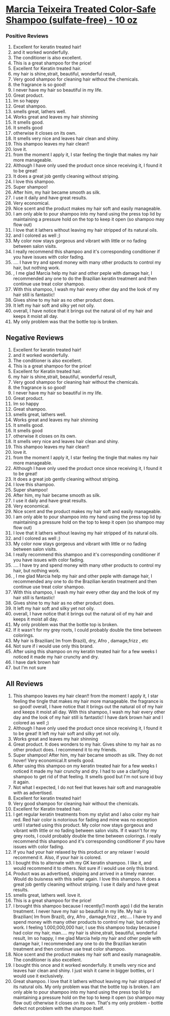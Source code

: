 # [Marcia Teixeira Treated Color-Safe Shampoo (sulfate-free) - 10 oz](https://products.checkmycream.com/products/Marcia-Teixeira-Treated-Color-Safe-Shampoo-(sulfate-free)-10-oz.html)

### Positive Reviews

<ol>
      <li>Excellent for keratin treated hair!</li>
      <li>and it worked wonderfully.</li>
      <li>The conditioner is also excellent.</li>
      <li>This is a great shampoo for the price!</li>
      <li>Excellent for Keratin treated hair.</li>
      <li>my hair is shine,strait, beautiful, wonderful result,</li>
      <li>Very good shampoo for cleaning hair without the chemicals.</li>
      <li>the fragrance is so good!</li>
      <li>I never have my hair so beautiful in my life.</li>
      <li>Great product.</li>
      <li>Im so happy</li>
      <li>Great shampoo.  </li>
      <li>smells great, lathers well.  </li>
      <li>Works great and leaves my hair shinning</li>
      <li>It smells good.</li>
      <li>It smells good</li>
      <li>otherwise it closes on its own.  </li>
      <li>It smells very nice and leaves hair clean and shiny.</li>
      <li>This shampoo leaves my hair clean!!</li>
      <li>love it.</li>
      <li>from the moment I apply it, I star feeling the tingle that makes my hair more manageable.</li>
      <li>Although I have only used the product once since receiving it, I found it to be great!  </li>
      <li>It does a great job gently cleaning without striping.  </li>
      <li>I love this shampoo.  </li>
      <li>Super shampoo!</li>
      <li>After him, my hair became smooth as silk.</li>
      <li>I use it daily and have great results.</li>
      <li>Very economical.</li>
      <li>Nice scent and the product makes my hair soft and easily manageable.  </li>
      <li>I am only able to pour shampoo into my hand using the press top lid by maintaining a pressure hold on the top to keep it open (so shampoo may flow out)</li>
      <li>I love that it lathers without leaving my hair stripped of its natural oils.  </li>
      <li>and I colored as well ;)</li>
      <li>My color now stays gorgeous and vibrant with little or no fading between salon visits.  </li>
      <li>I really recommend this shampoo and it&#x27;s corresponding conditioner if you have issues with color fading.</li>
      <li>.... I have try and spend money with many other products to control my hair, but nothing work.</li>
      <li>, I me glad Marcia help my hair and other peple with damage hair, I recommended any one to do the Brazilian keratin treatment and then continue use treat color shampoo.</li>
      <li>With this shampoo, I wash my hair every other day and the look of my hair still is fantastic!</li>
      <li>Gives shine to my hair as no other product does.</li>
      <li>It left my hair soft and silky yet not oily.</li>
      <li>overall, I have notice that it brings out the natural oil of my hair and keeps it moist all day.</li>
      <li>My only problem was that the bottle top is broken.  </li>
</ol>


<h2>Negative Reviews</h2>
<ol>
<li> Excellent for keratin treated hair!</li>
<li> and it worked wonderfully.</li>
<li> The conditioner is also excellent.</li>
<li> This is a great shampoo for the price!</li>
<li> Excellent for Keratin treated hair.</li>
<li> my hair is shine,strait, beautiful, wonderful result,</li>
<li> Very good shampoo for cleaning hair without the chemicals.</li>
<li> the fragrance is so good!</li>
<li> I never have my hair so beautiful in my life.</li>
<li> Great product.</li>
<li> Im so happy</li>
<li> Great shampoo.  </li>
<li> smells great, lathers well.  </li>
<li> Works great and leaves my hair shinning</li>
<li> It smells good.</li>
<li> It smells good</li>
<li> otherwise it closes on its own.  </li>
<li> It smells very nice and leaves hair clean and shiny.</li>
<li> This shampoo leaves my hair clean!!</li>
<li> love it.</li>
<li> from the moment I apply it, I star feeling the tingle that makes my hair more manageable.</li>
<li> Although I have only used the product once since receiving it, I found it to be great!  </li>
<li> It does a great job gently cleaning without striping.  </li>
<li> I love this shampoo.  </li>
<li> Super shampoo!</li>
<li> After him, my hair became smooth as silk.</li>
<li> I use it daily and have great results.</li>
<li> Very economical.</li>
<li> Nice scent and the product makes my hair soft and easily manageable.  </li>
<li> I am only able to pour shampoo into my hand using the press top lid by maintaining a pressure hold on the top to keep it open (so shampoo may flow out)</li>
<li> I love that it lathers without leaving my hair stripped of its natural oils.  </li>
<li> and I colored as well ;)</li>
<li> My color now stays gorgeous and vibrant with little or no fading between salon visits.  </li>
<li> I really recommend this shampoo and it&#x27;s corresponding conditioner if you have issues with color fading.</li>
<li> .... I have try and spend money with many other products to control my hair, but nothing work.</li>
<li> , I me glad Marcia help my hair and other peple with damage hair, I recommended any one to do the Brazilian keratin treatment and then continue use treat color shampoo.</li>
<li> With this shampoo, I wash my hair every other day and the look of my hair still is fantastic!</li>
<li> Gives shine to my hair as no other product does.</li>
<li> It left my hair soft and silky yet not oily.</li>
<li> overall, I have notice that it brings out the natural oil of my hair and keeps it moist all day.</li>
<li> My only problem was that the bottle top is broken.  </li>
<li> If it wasn&#x27;t for my grey roots, I could probably double the time between colorings.  </li>
<li> My hair is Brazilian( Im from Brazil), dry, Afro , damage,frizz , etc</li>
<li> Not sure if i would use only this brand.</li>
<li> After using this shampoo on my keratin treated hair for a few weeks I noticed it made my hair crunchy and dry.</li>
<li> I have dark brown hair</li>
<li> but I&#x27;m not sure</li>
</ol>

<h2>All Reviews</h2>

<ol>
    <li> This shampoo leaves my hair clean!! from the moment I apply it, I star feeling the tingle that makes my hair more manageable. the fragrance is so good! overall, I have notice that it brings out the natural oil of my hair and keeps it moist all day. With this shampoo, I wash my hair every other day and the look of my hair still is fantastic! I have dark brown hair and I colored as well ;)</li>
    <li> Although I have only used the product once since receiving it, I found it to be great!  It left my hair soft and silky yet not oily.</li>
    <li> Works great and leaves my hair shinning</li>
    <li> Great product. It does wonders to my hair. Gives shine to my hair as no other product does. I recommend it to my friends.</li>
    <li> Super shampoo! After him, my hair became smooth as silk. They do not hover! Very economical.It smells good.</li>
    <li> After using this shampoo on my keratin treated hair for a few weeks I noticed it made my hair crunchy and dry. I had to use a clarifying shampoo to get rid of that feeling. It smells good but I&#x27;m not sure id buy it again.</li>
    <li> Not what I expected, I do not feel that leaves hair soft and manageable with as advertised.</li>
    <li> Excellent for keratin treated hair!</li>
    <li> Very good shampoo for cleaning hair without the chemicals.</li>
    <li> Excellent for Keratin treated hair.</li>
    <li> I get regular keratin treatments from my stylist and I also color my hair red.  Red hair color is notorious for fading and mine was no exception until I started using this product.  My color now stays gorgeous and vibrant with little or no fading between salon visits.  If it wasn&#x27;t for my grey roots, I could probably double the time between colorings.  I really recommend this shampoo and it&#x27;s corresponding conditioner if you have issues with color fading.</li>
    <li> If you had your hair relaxed by this product or any relaxer I would recommend it. Also, if your hair is colored.</li>
    <li> I bought this to alternate with my GK keratin shampoo. I like it, and would recommend it to others. Not sure if i would use only this brand.</li>
    <li> Product was as advertised, shipping and arrived in a timely manner.  Would do buisness with this seller again.  I love this shampoo.  It does a great job gently cleaning without striping.  I use it daily and have great results.</li>
    <li> smells great, lathers well.  love it.</li>
    <li> This is a great shampoo for the price!</li>
    <li> I brought this shampoo because I recently(1 month ago) I did the keratin treatment. I never have my hair so beautiful in my life. My hair is Brazilian( Im from Brazil), dry, Afro , damage,frizz , etc.... I have try and spend money with many other products to control my hair, but nothing work. I feeling 1.000,000,000 hair, I use this shampoo today because I had color my hair, man..... my hair is shine,strait, beautiful, wonderful result, Im so happy, I me glad Marcia help my hair and other peple with damage hair, I recommended any one to do the Brazilian keratin treatment and then continue use treat color shampoo.</li>
    <li> Nice scent and the product makes my hair soft and easily manageable.  The conditioner is also excellent.</li>
    <li> I bought this once and it worked wonderfully. It smells very nice and leaves hair clean and shiny. I just wish it came in bigger bottles, or I would use it exclusively.</li>
    <li> Great shampoo.  I love that it lathers without leaving my hair stripped of its natural oils.  My only problem was that the bottle top is broken.  I am only able to pour shampoo into my hand using the press top lid by maintaining a pressure hold on the top to keep it open (so shampoo may flow out) otherwise it closes on its own.  That&#x27;s my only problem - bottle defect not problem with the shampoo itself.</li>
</ol>




